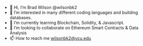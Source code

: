 - 👋 Hi, I’m Brad Wilson @wilsonbk2
- 👀 I’m interested in many different coding languages and building databases.
- 🌱 I’m currently learning Blockchain, Solidity, & Javascript.
- 💞️ I’m looking to collaborate on Ethereum Smart Contracts & Data Analysis
- 📫 How to reach me wilsonbk2@vcu.edu
